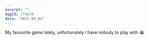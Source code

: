 ```yaml
---
excerpt: ""
bggId: 274638
date: "2021-03-01"
---
```


My favourite game lately, unfortunately I have nobody to play with 😭
